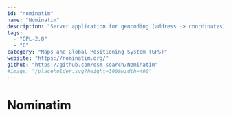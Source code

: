 ```yaml
---
id: "nominatim"
name: "Nominatim"
description: "Server application for geocoding (address -> coordinates) and reverse geocoding (coordinates -> address) on OpenStreetMap data."
tags:
  - "GPL-2.0"
  - "C"
category: "Maps and Global Positioning System (GPS)"
website: "https://nominatim.org/"
github: "https://github.com/osm-search/Nominatim"
#image: "/placeholder.svg?height=300&width=400"
---
```


# Nominatim
